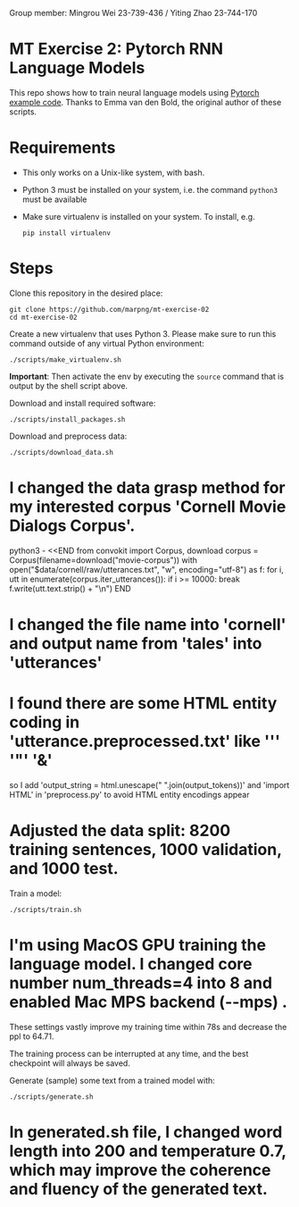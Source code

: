 Group member: Mingrou Wei 23-739-436 / Yiting Zhao 23-744-170

# MT Exercise 2: Pytorch RNN Language Models

This repo shows how to train neural language models using [Pytorch example code](https://github.com/pytorch/examples/tree/master/word_language_model). Thanks to Emma van den Bold, the original author of these scripts. 

# Requirements

- This only works on a Unix-like system, with bash.
- Python 3 must be installed on your system, i.e. the command `python3` must be available
- Make sure virtualenv is installed on your system. To install, e.g.

    `pip install virtualenv`

# Steps

Clone this repository in the desired place:

    git clone https://github.com/marpng/mt-exercise-02
    cd mt-exercise-02

Create a new virtualenv that uses Python 3. Please make sure to run this command outside of any virtual Python environment:

    ./scripts/make_virtualenv.sh

**Important**: Then activate the env by executing the `source` command that is output by the shell script above.

Download and install required software:

    ./scripts/install_packages.sh

Download and preprocess data:

    ./scripts/download_data.sh
    
# I changed the data grasp method for my interested corpus 'Cornell Movie Dialogs Corpus'.
python3 - <<END
from convokit import Corpus, download
corpus = Corpus(filename=download("movie-corpus"))
with open("$data/cornell/raw/utterances.txt", "w", encoding="utf-8") as f:
    for i, utt in enumerate(corpus.iter_utterances()):
        if i >= 10000:
            break
        f.write(utt.text.strip() + "\\n")
END
# I changed the file name into 'cornell' and output name from 'tales' into 'utterances' 

# I found there are some HTML entity coding in 'utterance.preprocessed.txt' like '&apos;' '&quot;'  '&amp;'
so I add 'output_string = html.unescape(" ".join(output_tokens))' and 'import HTML' in 'preprocess.py' to avoid HTML entity encodings appear

# Adjusted the data split: 8200 training sentences, 1000 validation, and 1000 test.

Train a model:

    ./scripts/train.sh
    
# I'm using MacOS GPU training the language model. I changed core number num_threads=4 into 8 and enabled Mac MPS backend (--mps) .
These settings vastly improve my training time within 78s and decrease the ppl to 64.71.


The training process can be interrupted at any time, and the best checkpoint will always be saved.

Generate (sample) some text from a trained model with:

    ./scripts/generate.sh
# In generated.sh file, I changed word length into 200 and temperature 0.7, which may improve the coherence and fluency of the generated text.



